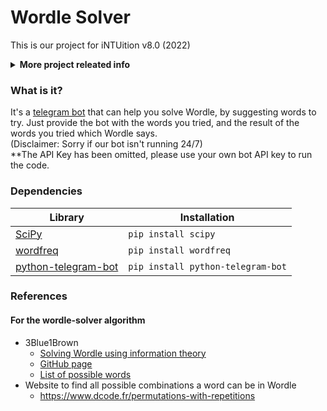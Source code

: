 # Wordle Solver
This is our project for iNTUition v8.0 (2022)
<details>
  <summary><strong>More project releated info</strong></summary>
  
  Group Name: `def foo(c, l)`\
  Find out more at our Devpost [post](https://devpost.com/software/wordle-solver-telegram-bot).
</details>

### What is it?
It's a [telegram bot](https://t.me/WdSolver_bot) that can help you solve Wordle, by suggesting words to try. Just provide the bot with the words you tried, and the result of the words you tried which Wordle says.\
(Disclaimer: Sorry if our bot isn't running 24/7)\
**The API Key has been omitted, please use your own bot API key to run the code.

### Dependencies
|Library|Installation|
|---|---|
| [SciPy](https://pypi.org/project/scipy/) | `pip install scipy` |
| [wordfreq](https://pypi.org/project/wordfreq/) | `pip install wordfreq` |
| [python-telegram-bot](https://pypi.org/project/python-telegram-bot/) | `pip install python-telegram-bot` |


### References
#### For the wordle-solver algorithm
  - 3Blue1Brown
    - [Solving Wordle using information theory](https://www.youtube.com/watch?v=v68zYyaEmEA&t=720s)
    - [GitHub page](https://github.com/3b1b/videos/tree/master/_2022/wordle)
    - [List of possible words](https://github.com/3b1b/videos/blob/master/_2022/wordle/data/allowed_words.txt)
  - Website to find all possible combinations a word can be in Wordle
    - https://www.dcode.fr/permutations-with-repetitions

